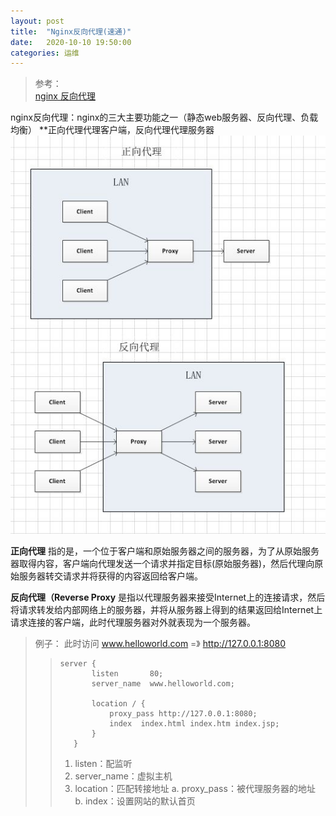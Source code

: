 ```yaml
---
layout: post
title:  "Nginx反向代理(速通)"
date:   2020-10-10 19:50:00
categories: 运维
---
```


>参考：  
>[nginx 反向代理][Nginx 反向代理详解]  



nginx反向代理：nginx的三大主要功能之一（静态web服务器、反向代理、负载均衡）
**正向代理代理客户端，反向代理代理服务器
![avatar](/assets/images/study/Nginx.jpg)

**正向代理** 指的是，一个位于客户端和原始服务器之间的服务器，为了从原始服务器取得内容，客户端向代理发送一个请求并指定目标(原始服务器)，然后代理向原始服务器转交请求并将获得的内容返回给客户端。

**反向代理（Reverse Proxy** 是指以代理服务器来接受Internet上的连接请求，然后将请求转发给内部网络上的服务器，并将从服务器上得到的结果返回给Internet上请求连接的客户端，此时代理服务器对外就表现为一个服务器。


>例子：
>此时访问 www.helloworld.com =》 http://127.0.0.1:8080
>>```shell
>>server {
>>        listen       80;
>>        server_name  www.helloworld.com;
>>
>>        location / {
>>            proxy_pass http://127.0.0.1:8080;
>>            index  index.html index.htm index.jsp;
>>        }
>>    }
>>```
>>	1. listen：配监听
>>	2. server_name：虚拟主机
>>	3. location：匹配转接地址
>		a. proxy_pass：被代理服务器的地址
>		b. index：设置网站的默认首页
>


[nginx 反向代理]:https://www.cnblogs.com/ysocean/p/9392908.html
[Nginx 反向代理详解]:https://juejin.im/entry/6844903446504554504